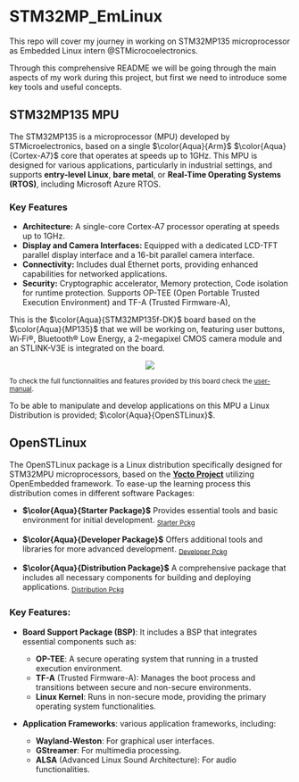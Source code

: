 # STM32MP_EmLinux
This repo will cover my journey in working on STM32MP135 microprocessor as Embedded Linux intern @STMicrocoelectronics.

Through this comprehensive README we will be going through the main aspects of my work during this project, but first we need to introduce some key tools and useful concepts.  

## STM32MP135 MPU  

The STM32MP135 is a microprocessor (MPU) developed by STMicroelectronics, based on a single $\color{Aqua}{Arm}$ $\color{Aqua}{Cortex-A7}$ core that operates at speeds up to 1GHz. This MPU is designed for various applications, particularly in industrial settings, and supports **entry-level Linux**, **bare metal**, or **Real-Time Operating Systems (RTOS)**, including Microsoft Azure RTOS.  

### Key Features  
- **Architecture:** A single-core Cortex-A7 processor operating at speeds up to 1GHz.
- **Display and Camera Interfaces:** Equipped with a dedicated LCD-TFT parallel display interface and a 16-bit parallel camera interface.  
- **Connectivity:** Includes dual Ethernet ports, providing enhanced capabilities for networked applications.  
- **Security:**  Cryptographic accelerator, Memory protection, Code isolation for runtime protection. Supports OP-TEE (Open Portable Trusted Execution Environment) and TF-A (Trusted Firmware-A),  

This is the $\color{Aqua}{STM32MP135f-DK}$ board based on the $\color{Aqua}{MP135}$ that we will be working on, featuring user buttons, Wi‐Fi®, Bluetooth® Low Energy, a 2-megapixel CMOS camera module and an STLINK-V3E is integrated on the board.  
  
<p align="center">
<img src="https://encrypted-tbn0.gstatic.com/images?q=tbn:ANd9GcQrXezzB2UCQcziE8tUWDF5VpFNpgzMJXP96w&s"/>
</p>
  
<sub>To check the full functionnalities and features provided by this board check the [user-manual](https://www.google.com/url?sa=t&source=web&rct=j&opi=89978449&url=https://www.st.com/resource/en/user_manual/um2993-discovery-kit-with-1-ghz-stm32mp135fa-mpu-stmicroelectronics.pdf&ved=2ahUKEwioi5n7ybWIAxXl_7sIHfkCOLwQFnoECAoQAQ&usg=AOvVaw2CwRJAdiHNoX7tqw4e1NXW). </sub>  

To be able to manipulate and develop applications on this MPU a Linux Distribution is provided; $\color{Aqua}{OpenSTLinux}$.  

## OpenSTLinux  

The OpenSTLinux package is a Linux distribution specifically designed for STM32MPU microprocessors, based on the **[Yocto Project](https://github.com/AKhadhraoui47/Yocto_Rpi_IMU?tab=readme-ov-file#yocto-project)** utilizing OpenEmbedded framework. To ease-up the learning process this distribution comes in different software Packages:  

- **$\color{Aqua}{Starter Package}$** Provides essential tools and basic environment for initial development. <sub>[Starter Pckg](https://wiki.st.com/stm32mpu/wiki/STM32MP13_Discovery_kits_-_Starter_Package)</sub>  

- **$\color{Aqua}{Developer Package}$** Offers additional tools and libraries for more advanced development. <sub>[Developer Pckg](https://wiki.st.com/stm32mpu/wiki/STM32MPU_Developer_Package)</sub>  

- **$\color{Aqua}{Distribution Package}$** A comprehensive package that includes all necessary components for building and deploying applications. <sub>[Distribution Pckg](https://wiki.st.com/stm32mpu/wiki/STM32MPU_Distribution_Package)</sub>  

### Key Features:  
 
- **Board Support Package (BSP)**: It includes a BSP that integrates essential components such as:

    - **OP-TEE**: A secure operating system that running in a trusted execution environment.
    - **TF-A** (Trusted Firmware-A): Manages the boot process and transitions between secure and non-secure environments.
    - **Linux Kernel**: Runs in non-secure mode, providing the primary operating system functionalities.

- **Application Frameworks**: various application frameworks, including:  

    - **Wayland-Weston**: For graphical user interfaces.  
    - **GStreamer**: For multimedia processing.  
    - **ALSA** (Advanced Linux Sound Architecture): For audio functionalities.




